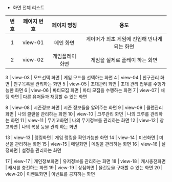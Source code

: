 - 화면 전체 리스트

번호 | 페이지 번호 | 페이지 명칭 | 용도
:-------: | :-------: | :-------: | :-------:
1 | view-01 | 메인 화면 | 게이머가 최초 게임에 진입해 만나게되는 화면
2 | view-02 | 게임플레이 화면 | 게임을 실제로 플레이 하는 화면

3 | view-03 | 모드선택 화면 | 게임 모드를 선택하는 화면
4 | view-04 | 친구관리 화면 | 친구목록을 관리하는 화면
5 | view-05 | 초대관리 화면 | 초대 관리 업무를 수행가능한 화면
6 | view-06 | 파티모집 화면 | 파티 모집을 수행하는 화면
7 | view-07 | 채팅 화면 | 다른 유저들과 채팅할 수 있는 화면

8 | view-08 | 시즌정보 화면 | 시즌 정보들을 알려주는 화면
9 | view-09 | 클랜관리 화면 | 나의 클랜을 관리하는 화면
10 | view-10 | 크루관리 화면 | 나의 크루를 관리하는 화면
11 | view-11 | 무기고화면 | 나의 무기정보를 관리하는 화면
12 | view-12 | 창고화면 | 나의 복장 등을 관리 하는 화면

13 | view-13 | 랭킹화면 | 게임 랭킹을 확인가능한 화면
14 | view-14 | 미션화면 | 미션을 관리하는 화면
15 | view-15 | 메일화면 | 메일을 관리하는 화면
16 | view-16 | 설정화면 | 설정을 관리하는 화면


17 | view-17 | 개인정보화면 | 유저정보를 관리하는 화면
18 | view-18 | 캐시충전화면 | 캐시를 충전하는 화면
19 | view-19 | 상점화면 | 물건등을 구매할 수 있는 화면
20 | view-20 | 이벤트화면 | 이벤트를 공지하는 화면
